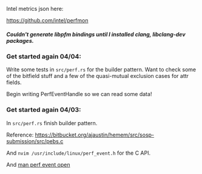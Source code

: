 Intel metrics json here:

https://github.com/intel/perfmon

##### Couldn't generate libpfm bindings until I installed clang, libclang-dev packages.

### Get started again 04/04:
Write some tests in `src/perf.rs` for the builder pattern. Want to check some of the bitfield stuff
and a few of the quasi-mutual exclusion cases for attr fields.

Begin writing PerfEventHandle so we can read some data!

### Get started again 04/03:
In `src/perf.rs` finish builder pattern.

Reference: https://bitbucket.org/ajaustin/hemem/src/sosp-submission/src/pebs.c

And `nvim /usr/include/linux/perf_event.h` for the C API.

And [man perf event open](https://www.man7.org/linux/man-pages/man2/perf_event_open.2.html)

